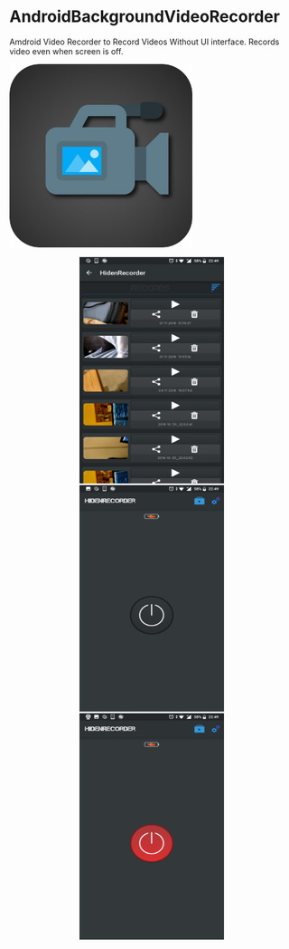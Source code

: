 # AndroidBackgroundVideoRecorder

Amdroid Video Recorder to Record Videos Without UI interface. Records video even when screen is off.

<img src="icon.jpg" width="324" height="324">

<p align="center">
  <img src="screen1.png" width="256" height="400" >
  <img src="screen2.png" width="256" height="400" >
  <img src="screen3.png" width="256" height="400" >
</p>








